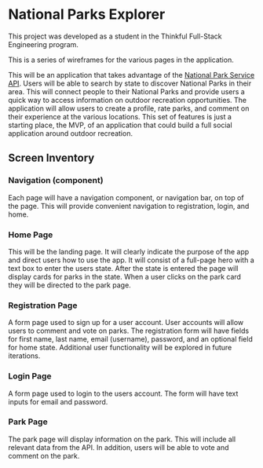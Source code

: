 # National Parks Explorer

This project was developed as a student in the Thinkful Full-Stack Engineering program.

This is a series of wireframes for the various pages in the application.

This will be an application that takes advantage of the [National Park Service API](https://www.nps.gov/subjects/digital/nps-data-api.htm). Users will be able to search by state to discover National Parks in their area. This will connect people to their National Parks and provide users a quick way to access information on outdoor recreation opportunities. The application will allow users to create a profile, rate parks, and comment on their experience at the various locations. This set of features is just a starting place, the MVP, of an application that could build a full social application around outdoor recreation.

## Screen Inventory

### Navigation (component)

Each page will have a navigation component, or navigation bar, on top of the page. This will provide convenient navigation to registration, login, and home.

### Home Page

This will be the landing page. It will clearly indicate the purpose of the app and direct users how to use the app. It will consist of a full-page hero with a text box to enter the users state. After the state is entered the page will display cards for parks in the state. When a user clicks on the park card they will be directed to the park page.

### Registration Page

A form page used to sign up for a user account. User accounts will allow users to comment and vote on parks. The registration form will have fields for first name, last name, email (username), password, and an optional field for home state. Additional user functionality will be explored in future iterations.

### Login Page

A form page used to login to the users account. The form will have text inputs for email and password.

### Park Page

The park page will display information on the park. This will include all relevant data from the API. In addition, users will be able to vote and comment on the park.
